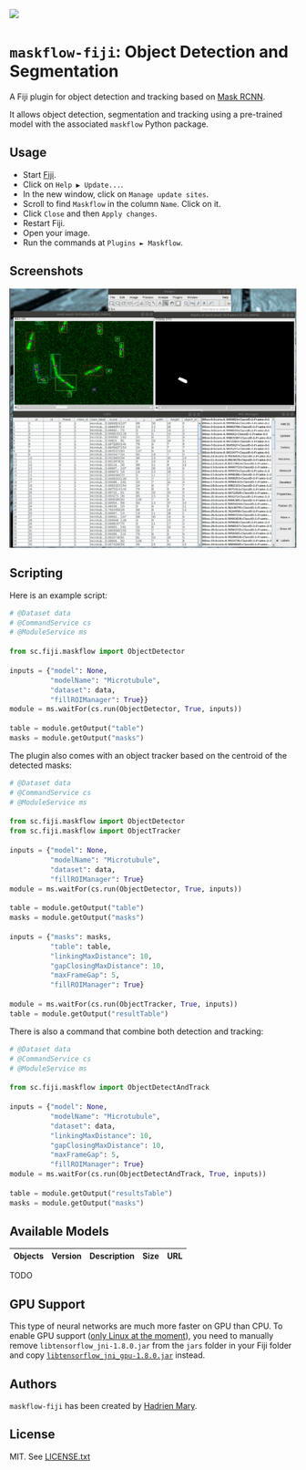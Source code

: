 [![](https://travis-ci.org/hadim/maskflow-fiji.svg?branch=master)](https://travis-ci.org/hadim/maskflow-fiji)

# `maskflow-fiji`: Object Detection and Segmentation

A Fiji plugin for object detection and tracking based on [Mask RCNN](https://arxiv.org/abs/1703.06870).

It allows object detection, segmentation and tracking using a pre-trained model with the associated `maskflow` Python package.

## Usage

- Start [Fiji](https://imagej.net/Fiji/Downloads).
- Click on `Help ▶ Update...`.
- In the new window, click on `Manage update sites`.
- Scroll to find `Maskflow` in the column `Name`. Click on it.
- Click `Close` and then `Apply changes`.
- Restart Fiji.
- Open your image.
- Run the commands at `Plugins ► Maskflow`.

## Screenshots

![Output of the microtubule model.](./screenshot.gif "Output of the microtubule model.")

## Scripting

Here is an example script:

```python
# @Dataset data
# @CommandService cs
# @ModuleService ms

from sc.fiji.maskflow import ObjectDetector

inputs = {"model": None,
          "modelName": "Microtubule",
          "dataset": data,
          "fillROIManager": True}}
module = ms.waitFor(cs.run(ObjectDetector, True, inputs))

table = module.getOutput("table")
masks = module.getOutput("masks")
```

The plugin also comes with an object tracker based on the centroid of the detected masks:

```python
# @Dataset data
# @CommandService cs
# @ModuleService ms

from sc.fiji.maskflow import ObjectDetector
from sc.fiji.maskflow import ObjectTracker

inputs = {"model": None,
          "modelName": "Microtubule",
          "dataset": data,
          "fillROIManager": True}
module = ms.waitFor(cs.run(ObjectDetector, True, inputs))

table = module.getOutput("table")
masks = module.getOutput("masks")

inputs = {"masks": masks,
          "table": table,
          "linkingMaxDistance": 10,
          "gapClosingMaxDistance": 10,
          "maxFrameGap": 5,
          "fillROIManager": True}
          
module = ms.waitFor(cs.run(ObjectTracker, True, inputs))
table = module.getOutput("resultTable")

```

There is also a command that combine both detection and tracking:

```python
# @Dataset data
# @CommandService cs
# @ModuleService ms

from sc.fiji.maskflow import ObjectDetectAndTrack

inputs = {"model": None,
          "modelName": "Microtubule",
          "dataset": data,
          "linkingMaxDistance": 10,
          "gapClosingMaxDistance": 10,
          "maxFrameGap": 5,
          "fillROIManager": True}
module = ms.waitFor(cs.run(ObjectDetectAndTrack, True, inputs))

table = module.getOutput("resultsTable")
masks = module.getOutput("masks")

```

## Available Models

| Objects | Version | Description | Size | URL |
| --- | --- | --- | --- | --- |

TODO

## GPU Support

This type of neural networks are much more faster on GPU than CPU.  To enable GPU support ([only Linux at the moment](https://github.com/tensorflow/tensorflow/issues/16660)), you need to manually remove `libtensorflow_jni-1.8.0.jar` from the `jars` folder in your Fiji folder and copy [`libtensorflow_jni_gpu-1.8.0.jar`](http://central.maven.org/maven2/org/tensorflow/libtensorflow_jni_gpu/1.8.0/libtensorflow_jni_gpu-1.8.0.jar) instead.

## Authors

`maskflow-fiji` has been created by [Hadrien Mary](mailto:hadrien.mary@gmail.com).

## License

MIT. See [LICENSE.txt](LICENSE.txt)